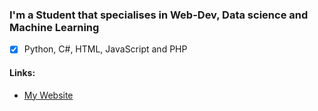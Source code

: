### I'm a Student that specialises in Web-Dev, Data science and Machine Learning
 - [x] Python, C#, HTML, JavaScript and PHP
 
 #### Links:
 - [My Website](https://theocoombes.co.uk)
